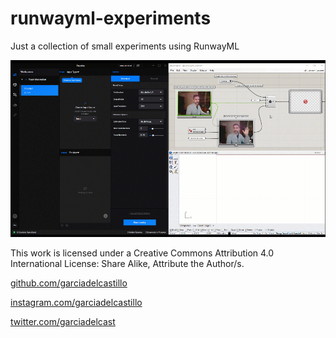 # runwayml-experiments
Just a collection of small experiments using RunwayML

![](./2020.03.17_GH-Runway-PoseNET/2020.03.17_gh_runway_posenet.gif)

This work is licensed under a Creative Commons Attribution 4.0 International License: Share Alike, Attribute the Author/s.

[github.com/garciadelcastillo](https://github.com/garciadelcastillo)

[instagram.com/garciadelcastillo](https://www.instagram.com/garciadelcastillo/)

[twitter.com/garciadelcast](https://twitter.com/garciadelcast)